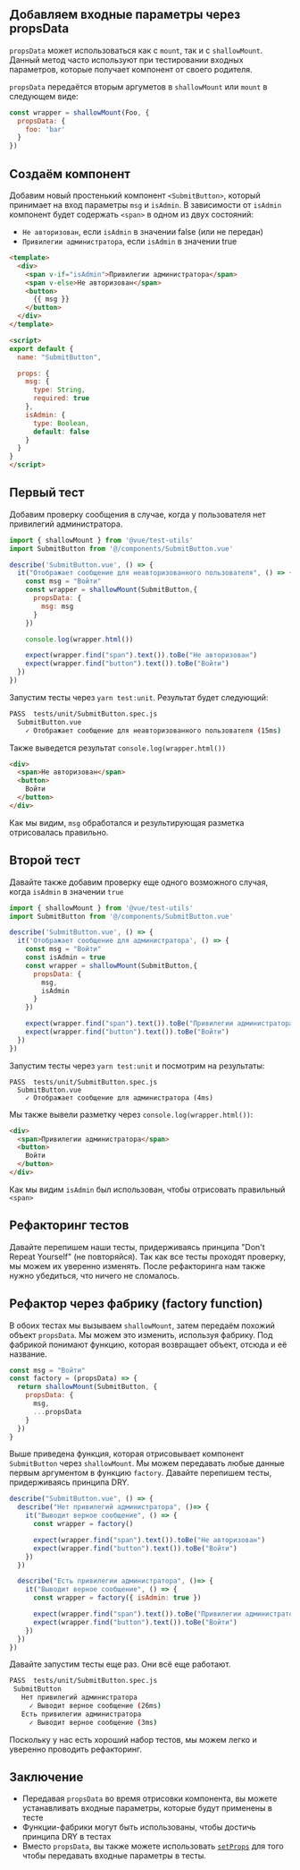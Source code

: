 ## Добавляем входные параметры через propsData

`propsData` может использоваться как с `mount`, так и с `shallowMount`. Данный метод часто используют при тестировании входных параметров, которые получает компонент от своего родителя.

`propsData` передаётся вторым аргуметов в `shallowMount` или `mount` в следующем виде:

```js
const wrapper = shallowMount(Foo, {
  propsData: {
    foo: 'bar'
  }
})
```

## Создаём компонент

Добавим новый простенький компонент `<SubmitButton>`, который принимает на вход параметры `msg` и `isAdmin`. В зависимости от `isAdmin` компонент будет содержать `<span>` в одном из двух состояний:

* `Не авторизован`, если `isAdmin` в значении false (или не передан)
* `Привилегии администратора`, если `isAdmin` в значении true

```html
<template>
  <div>
    <span v-if="isAdmin">Привилегии администратора</span>
    <span v-else>Не авторизован</span>
    <button>
      {{ msg }}
    </button>
  </div>
</template>

<script>
export default {
  name: "SubmitButton",

  props: {
    msg: {
      type: String,
      required: true
    },
    isAdmin: {
      type: Boolean,
      default: false
    }
  }
}
</script>
```

## Первый тест

Добавим проверку сообщения в случае, когда у пользователя нет привилегий администратора.

```js
import { shallowMount } from '@vue/test-utils'
import SubmitButton from '@/components/SubmitButton.vue'

describe('SubmitButton.vue', () => {
  it("Отображает сообщение для неавторизованного пользователя", () => {
    const msg = "Войти"
    const wrapper = shallowMount(SubmitButton,{
      propsData: {
        msg: msg
      }
    })

    console.log(wrapper.html())

    expect(wrapper.find("span").text()).toBe("Не авторизован")
    expect(wrapper.find("button").text()).toBe("Войти")
  })
})
```

Запустим тесты через `yarn test:unit`. Результат будет следующий:

```bash
PASS  tests/unit/SubmitButton.spec.js
  SubmitButton.vue
    ✓ Отображает сообщение для неавторизованного пользователя (15ms)
```

Также выведется результат `console.log(wrapper.html())`

```html
<div>
  <span>Не авторизован</span>
  <button>
    Войти
  </button>
</div>
```

Как мы видим, `msg` обработался и результирующая разметка отрисовалась правильно.

## Второй тест

Давайте также добавим проверку еще одного возможного случая, когда `isAdmin` в значении `true`

```js
import { shallowMount } from '@vue/test-utils'
import SubmitButton from '@/components/SubmitButton.vue'

describe('SubmitButton.vue', () => {
  it('Отображает сообщение для администратора', () => {
    const msg = "Войти"
    const isAdmin = true
    const wrapper = shallowMount(SubmitButton,{
      propsData: {
        msg,
        isAdmin
      }
    })

    expect(wrapper.find("span").text()).toBe("Привилегии администратора")
    expect(wrapper.find("button").text()).toBe("Войти")
  })
})
```

Запустим тесты через `yarn test:unit` и посмотрим на результаты:

```shell
PASS  tests/unit/SubmitButton.spec.js
  SubmitButton.vue
    ✓ Отображает сообщение для администратора (4ms)
```
Мы также вывели разметку через `console.log(wrapper.html())`:

```html
<div>
  <span>Привилегии администратора</span>
  <button>
    Войти
  </button>
</div>
```

Как мы видим `isAdmin` был использован, чтобы отрисовать правильный `<span>`

## Рефакторинг тестов

Давайте перепишем наши тесты, придерживаясь принципа "Don't Repeat Yourself" (не повторяйся). Так как все тесты проходят проверку, мы можем их уверенно изменять. После рефакторинга нам также нужно убедиться, что ничего не сломалось.

## Рефактор через фабрику (factory function)

В обоих тестах мы вызываем `shallowMount`, затем передаём похожий объект `propsData`. Мы можем это изменить, используя фабрику. Под фабрикой понимают функцию, которая возвращает объект, отсюда и её название.

```js
const msg = "Войти"
const factory = (propsData) => {
  return shallowMount(SubmitButton, {
    propsData: {
      msg,
      ...propsData
    }
  })
}
```

Выше приведена функция, которая отрисовывает компонент `SubmitButton` через `shallowMount`. Мы можем передавать любые данные первым аргументом в функцию `factory`. Давайте перепишем тесты, придерживаясь принципа DRY.

```js
describe("SubmitButton.vue", () => {
  describe("Нет привилегий администратора", ()=> {
    it("Выводит верное сообщение", () => {
      const wrapper = factory()

      expect(wrapper.find("span").text()).toBe("Не авторизован")
      expect(wrapper.find("button").text()).toBe("Войти")
    })
  })

  describe("Есть привилегии администратора", ()=> {
    it("Выводит верное сообщение", () => {
      const wrapper = factory({ isAdmin: true })

      expect(wrapper.find("span").text()).toBe("Привилегии администратора")
      expect(wrapper.find("button").text()).toBe("Войти")
    })
  })
})
```

Давайте запустим тесты еще раз. Они всё еще работают.

```bash
PASS  tests/unit/SubmitButton.spec.js
 SubmitButton
   Нет привилегий администратора
     ✓ Выводит верное сообщение (26ms)
   Есть привилегии администратора
     ✓ Выводит верное сообщение (3ms)
```

Поскольку у нас есть хороший набор тестов, мы можем легко и уверенно проводить рефакторинг.

## Заключение

- Передавая `propsData` во время отрисовки компонента, вы можете устанавливать входные параметры, которые будут применены в тесте
- Функции-фабрики могут быть использованы, чтобы достичь принципа DRY в тестах
- Вместо `propsData`, вы также можете использовать [`setProps`](https://vue-test-utils.vuejs.org/api/wrapper-array/#setprops-props) для того чтобы передавать входные параметры в тесты.
